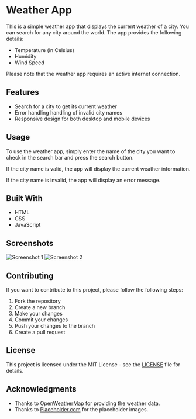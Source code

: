 # Weather App

This is a simple weather app that displays the current weather of a city. You can search for any city around the world. The app provides the following details:

- Temperature (in Celsius)
- Humidity
- Wind Speed

Please note that the weather app requires an active internet connection.

## Features

- Search for a city to get its current weather
- Error handling handling of invalid city names
- Responsive design for both desktop and mobile devices

## Usage

To use the weather app, simply enter the name of the city you want to check in the search bar and press the search button.

If the city name is valid, the app will display the current weather information.

If the city name is invalid, the app will display an error message.

## Built With

- HTML
- CSS
- JavaScript

## Screenshots

![Screenshot 1](https://via.placeholder.com/350x600)
![Screenshot 2](https://via.placeholder.com/350x600)

## Contributing

If you want to contribute to this project, please follow the following steps:

1. Fork the repository
2. Create a new branch
3. Make your changes
4. Commit your changes
5. Push your changes to the branch
6. Create a pull request

## License

This project is licensed under the MIT License - see the [LICENSE](LICENSE) file for details.

## Acknowledgments

- Thanks to [OpenWeatherMap](https://openweathermap.org/) for providing the weather data.
- Thanks to [Placeholder.com](https://placeholder.com/) for the placeholder images.
